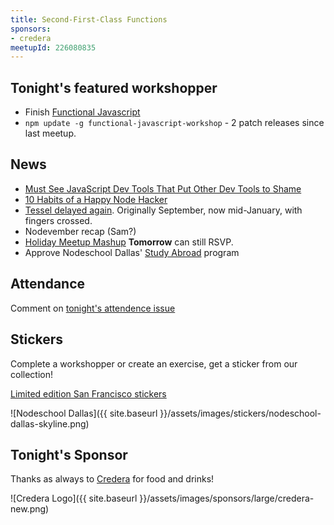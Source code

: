 ```yaml
---
title: Second-First-Class Functions
sponsors:
- credera
meetupId: 226080835
---
```


## Tonight's featured workshopper

- Finish [Functional Javascript](https://github.com/timoxley/functional-javascript-workshop)
 - `npm update -g functional-javascript-workshop` - 2 patch releases since last meetup.

## News
- [Must See JavaScript Dev Tools That Put Other Dev Tools to Shame](https://medium.com/javascript-scene/must-see-javascript-dev-tools-that-put-other-dev-tools-to-shame-aca6d3e3d925#.g38ok1yd8)
- [10 Habits of a Happy Node Hacker](https://blog.heroku.com/archives/2015/11/10/node-habits-2016)
- [Tessel delayed again](https://tessel.io/blog/132893473277/this-week-in-tessel-another-fcc-update-and-some).  Originally September, now mid-January, with fingers crossed.
- Nodevember recap (Sam?)
- [Holiday Meetup Mashup](http://info.thoughtworks.com/dallas-meetup-mashup.html) **Tomorrow** can still RSVP.
- Approve Nodeschool Dallas' [Study Abroad](https://github.com/nodeschool/dallas/blob/gh-pages/HOST_REQUIREMENTS.md) program

## Attendance

Comment on [tonight's attendence issue](https://github.com/nodeschool/dallas/issues/67)

## Stickers

Complete a workshopper or create an exercise, get a sticker from our collection!

[Limited edition San Francisco stickers](https://twitter.com/Gangstead/status/644991620534812672)

![Nodeschool Dallas]({{ site.baseurl }}/assets/images/stickers/nodeschool-dallas-skyline.png)

## Tonight's Sponsor

Thanks as always to [Credera](http://www.credera.com) for food and drinks!

![Credera Logo]({{ site.baseurl }}/assets/images/sponsors/large/credera-new.png)
